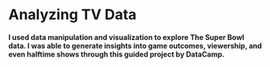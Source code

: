 # Analyzing TV Data

#### I used data manipulation and visualization to explore The Super Bowl data. I was able to generate insights into game outcomes, viewership, and even halftime shows through this guided project by DataCamp.
